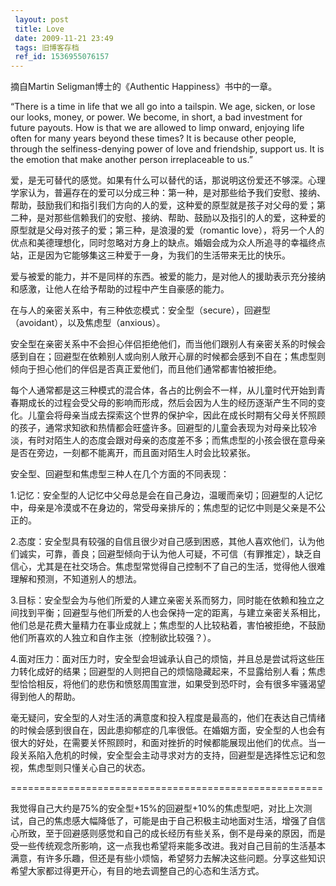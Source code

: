 ```yaml
---
 layout: post
 title: Love
 date: 2009-11-21 23:49
 tags: 旧博客存档
 ref_id: 1536955076157
---
```

摘自Martin Seligman博士的《Authentic Happiness》书中的一章。

“There is a time in life that we all go into a tailspin. We age, sicken, or
lose our looks, money, or power. We become, in short, a bad investment for
future payouts. How is that we are allowed to limp onward, enjoying life often
for many years beyond these times? It is because other people, through  the
selfiness-denying power of love and friendship, support us. It is the emotion
that make another person irreplaceable to us.”

爱，是无可替代的感觉。如果有什么可以替代的话，那说明这份爱还不够深。心理学家认为，普遍存在的爱可以分成三种：第一种，是对那些给予我们安慰、接纳、帮助，鼓励我们和指引我们方向的人的爱，这种爱的原型就是孩子对父母的爱；第二种，是对那些信赖我们的安慰、接纳、帮助、鼓励以及指引的人的爱，这种爱的原型就是父母对孩子的爱；第三种，是浪漫的爱（romantic
love），将另一个人的优点和美德理想化，同时忽略对方身上的缺点。婚姻会成为众人所追寻的幸福终点站，正是因为它能够集这三种爱于一身，为我们的生活带来无比的快乐。

爱与被爱的能力，并不是同样的东西。被爱的能力，是对他人的援助表示充分接纳和感激，让他人在给予帮助的过程中产生自豪感的能力。

在与人的亲密关系中，有三种依恋模式：安全型（secure），回避型（avoidant），以及焦虑型（anxious）。

安全型在亲密关系中不会担心伴侣拒绝他们，而当他们跟别人有亲密关系的时候会感到自在；回避型在依赖别人或向别人敞开心扉的时候都会感到不自在；焦虑型则倾向于担心他们的伴侣是否真正爱他们，而且他们通常都害怕被拒绝。

每个人通常都是这三种模式的混合体，各占的比例会不一样，从儿童时代开始到青春期成长的过程会受父母的影响而形成，然后会因为人生的经历逐渐产生不同的变化。儿童会将母亲当成去探索这个世界的保护伞，因此在成长时期有父母关怀照顾的孩子，通常求知欲和热情都会旺盛许多。回避型的儿童会表现为对母亲比较冷淡，有时对陌生人的态度会跟对母亲的态度差不多；而焦虑型的小孩会很在意母亲是否在旁边，一刻都不能离开，而且面对陌生人时会比较紧张。

安全型、回避型和焦虑型三种人在几个方面的不同表现：

1.记忆：安全型的人记忆中父母总是会在自己身边，温暖而亲切；回避型的人记忆中，母亲是冷漠或不在身边的，常受母亲排斥的；焦虑型的记忆中则是父亲是不公正的。

2.态度：安全型具有较强的自信且很少对自己感到困惑，其他人喜欢他们，认为他们诚实，可靠，善良；回避型倾向于认为他人可疑，不可信（有罪推定），缺乏自信心，尤其是在社交场合。焦虑型常觉得自己控制不了自己的生活，觉得他人很难理解和预测，不知道别人的想法。

3.目标：安全型会为与他们所爱的人建立亲密关系而努力，同时能在依赖和独立之间找到平衡；回避型与他们所爱的人也会保持一定的距离，与建立亲密关系相比，他们总是花费大量精力在事业成就上；焦虑型的人比较粘着，害怕被拒绝，不鼓励他们所喜欢的人独立和自作主张（控制欲比较强？）。

4.面对压力：面对压力时，安全型会坦诚承认自己的烦恼，并且总是尝试将这些压力转化成好的结果；回避型的人则把自己的烦恼隐藏起来，不显露给别人看；焦虑型恰恰相反，将他们的悲伤和愤怒周围宣泄，如果受到恐吓时，会有很多牢骚渴望得到他人的帮助。

毫无疑问，安全型的人对生活的满意度和投入程度是最高的，他们在表达自己情绪的时候会感到很自在，因此患抑郁症的几率很低。在婚姻方面，安全型的人也会有很大的好处，在需要关怀照顾时，和面对挫折的时候都能展现出他们的优点。当一段关系陷入危机的时候，安全型会主动寻求对方的支持，回避型是选择性忘记和忽视，焦虑型则只懂关心自己的状态。

======================================================

我觉得自己大约是75%的安全型+15%的回避型+10%的焦虑型吧，对比上次测试，自己的焦虑感大幅降低了，可能是由于自己积极主动地面对生活，增强了自信心所致，至于回避感则感觉和自己的成长经历有些关系，倒不是母亲的原因，而是受一些传统观念所影响，这一点我也希望将来能多改进。我对自己目前的生活基本满意，有许多乐趣，但还是有些小烦恼，希望努力去解决这些问题。分享这些知识希望大家都过得更开心，有目的地去调整自己的心态和生活方式。

